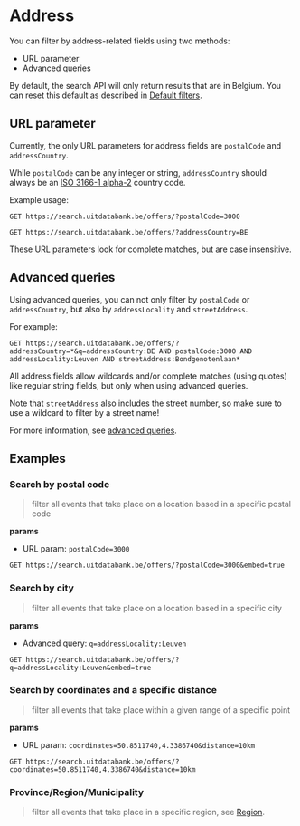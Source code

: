 # Address

You can filter by address-related fields using two methods:

* URL parameter
* Advanced queries

By default, the search API will only return results that are in Belgium. You can reset this default as described in [Default filters](/default-filters.md).

## URL parameter

Currently, the only URL parameters for address fields are `postalCode` and `addressCountry`.

While `postalCode` can be any integer or string, `addressCountry` should always be an [ISO 3166-1 alpha-2](https://en.wikipedia.org/wiki/ISO_3166-1_alpha-2) country code.

Example usage:

```
GET https://search.uitdatabank.be/offers/?postalCode=3000
```

```
GET https://search.uitdatabank.be/offers/?addressCountry=BE
```

These URL parameters look for complete matches, but are case insensitive.

## Advanced queries

Using advanced queries, you can not only filter by `postalCode` or `addressCountry`, but also by `addressLocality` and `streetAddress`.

For example:

```
GET https://search.uitdatabank.be/offers/?addressCountry=*&q=addressCountry:BE AND postalCode:3000 AND addressLocality:Leuven AND streetAddress:Bondgenotenlaan*
```

All address fields allow wildcards and/or complete matches \(using quotes\) like regular string fields, but only when using advanced queries.

Note that `streetAddress` also includes the street number, so make sure to use a wildcard to filter by a street name!

For more information, see [advanced queries](/advanced-queries.md).


## Examples

### Search by postal code
> filter all events that take place on a location based in a specific postal code

**params**
* URL param: `postalCode=3000`

```
GET https://search.uitdatabank.be/offers/?postalCode=3000&embed=true
```

### Search by city
> filter all events that take place on a location based in a specific city

**params**
* Advanced query: `q=addressLocality:Leuven`

```
GET https://search.uitdatabank.be/offers/?q=addressLocality:Leuven&embed=true
```

### Search by coordinates and a specific distance
> filter all events that take place within a given range of a specific point

**params**
* URL param: `coordinates=50.8511740,4.3386740&distance=10km`
```
GET https://search.uitdatabank.be/offers/?coordinates=50.8511740,4.3386740&distance=10km
```

### Province/Region/Municipality
> filter all events that take place in a specific region, see [Region](/region.md).
